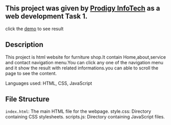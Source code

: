 ## This project was given by [Prodigy InfoTech](https://prodigyinfotech.dev/) as a web development Task 1.

 click the [demo](http://127.0.0.1:5500/index.html) to see result

## Description
This project is html website for furniture shop.It contain Home,about,service and contact navigation menu.You can click any one of the navigation menu and it show the result with related informations.you can able to scroll the page to see the content.

Languages used: HTML, CSS, JavaScript

## File Structure
```index.html```: The main HTML file for the webpage.
style.css: Directory containing CSS stylesheets.
scripts.js: Directory containing JavaScript files.
